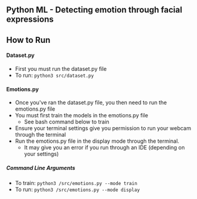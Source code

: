 ## Python ML - Detecting emotion through facial expressions

## How to Run

#### Dataset.py
- First you must run the dataset.py file 
- To run: `python3 src/dataset.py`

#### Emotions.py
- Once you've ran the dataset.py file, you then need to run the emotions.py file
- You must first train the models in the emotions.py file
  - See bash command below to train
- Ensure your terminal settings give you permission to run your webcam through the terminal
- Run the emotions.py file in the display mode through the terminal. 
  - It may give you an error if you run through an IDE (depending on your settings)

##### Command Line Arguments 
- To train: `python3 /src/emotions.py --mode train`
- To run: `python3 /src/emotions.py --mode display`



